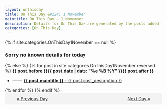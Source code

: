```yaml
---
layout: onthisday
title: On This Day &#124; 1 November
maintitle: On This Day — 1 November
description: Details for On This Day are generated by the posts added to the website so the content is subject to changes/updates over time.
categories: [On This Day]
---
```


{% if site.categories.OnThisDay1November == null %}
<h3>Sorry no known details for today</h3>
{% else %}
{% for post in site.categories.OnThisDay1November reversed %}
<strong>{{ post.before }}{{ post.date | date: "%e %B %Y" }}{{ post.after }}</strong>
<ul>
<li> ——: <a class="{{ post.class }}" href="{{ post.url }}"><strong>{{ post.maintitle }}</strong> - {{ post.post_description }}</a></li>
</ul>
{% endfor %}
{% endif %}
<br />
<div style="background-color: #f3f3f3; padding: 10px; border-radius: 5px; text-align: center; display: flex; justify-content: space-evenly;">
<a href="/onthisday/10/10-31">« Previous Day</a>
<span style="visibility:hidden;">[ Visit Leap Year February 29 ]</span>
<a href="/onthisday/11/11-02">Next Day »</a>
</div>
